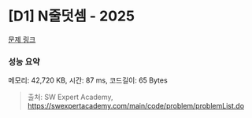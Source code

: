 # [D1] N줄덧셈 - 2025 

[문제 링크](https://swexpertacademy.com/main/code/problem/problemDetail.do?contestProbId=AV5QFZtaAscDFAUq) 

### 성능 요약

메모리: 42,720 KB, 시간: 87 ms, 코드길이: 65 Bytes



> 출처: SW Expert Academy, https://swexpertacademy.com/main/code/problem/problemList.do